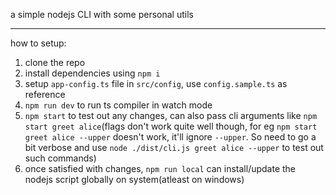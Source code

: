 a simple nodejs CLI with some personal utils

---

how to setup:

1. clone the repo
1. install dependencies using `npm i`
1. setup `app-config.ts` file in `src/config`, use `config.sample.ts` as reference
1. `npm run dev` to run ts compiler in watch mode
1. `npm start` to test out any changes, can also pass cli arguments like `npm start greet alice`(flags don't work quite well though, for eg `npm start greet alice --upper` doesn't work, it'll ignore `--upper`. So need to go a bit verbose and use `node ./dist/cli.js greet alice --upper` to test out such commands)
1. once satisfied with changes, `npm run local` can install/update the nodejs script globally on system(atleast on windows)
